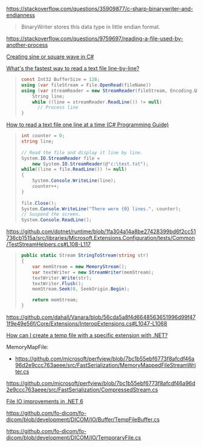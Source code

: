 https://stackoverflow.com/questions/35909877/c-sharp-binarywriter-and-endianness
> BinaryWriter stores this data type in little endian format.

https://stackoverflow.com/questions/9759697/reading-a-file-used-by-another-process

[Creating sine or square wave in C#](https://stackoverflow.com/questions/203890/creating-sine-or-square-wave-in-c-sharp)

[What's the fastest way to read a text file line-by-line?](https://stackoverflow.com/questions/8037070/whats-the-fastest-way-to-read-a-text-file-line-by-line)

> ```cs
> const Int32 BufferSize = 128;
> using (var fileStream = File.OpenRead(fileName))
> using (var streamReader = new StreamReader(fileStream, Encoding.UTF8, true, BufferSize)) {
>     String line;
>     while ((line = streamReader.ReadLine()) != null)
>       // Process line
> }
> ```

[How to read a text file one line at a time (C# Programming Guide)](https://docs.microsoft.com/en-us/dotnet/csharp/programming-guide/file-system/how-to-read-a-text-file-one-line-at-a-time)

> ```csharp
> int counter = 0;  
> string line;  
>   
> // Read the file and display it line by line.  
> System.IO.StreamReader file =
>     new System.IO.StreamReader(@"c:\test.txt");  
> while((line = file.ReadLine()) != null)  
> {  
>     System.Console.WriteLine(line);  
>     counter++;  
> }  
>   
> file.Close();  
> System.Console.WriteLine("There were {0} lines.", counter);  
> // Suspend the screen.  
> System.Console.ReadLine();  
> ```

https://github.com/dotnet/runtime/blob/1fa304a14a8be27428399bd6f2cc51736cb1515a/src/libraries/Microsoft.Extensions.Configuration/tests/Common/TestStreamHelpers.cs#L108-L117

> ```csharp
> public static Stream StringToStream(string str)
> {
>     var memStream = new MemoryStream();
>     var textWriter = new StreamWriter(memStream);
>     textWriter.Write(str);
>     textWriter.Flush();
>     memStream.Seek(0, SeekOrigin.Begin);
> 
>     return memStream;
> }
> ```

https://github.com/dahall/Vanara/blob/56cda5a8f4d6648563651996d99f471f9e49e56f/Core/Extensions/InteropExtensions.cs#L1047-L1068

[How can I create a temp file with a specific extension with .NET?](https://stackoverflow.com/questions/581570/how-can-i-create-a-temp-file-with-a-specific-extension-with-net)

MemoryMapFile:

- https://github.com/microsoft/perfview/blob/7bc1b55ebf6773f8afcdf46a96d2e9ccc763aeee/src/FastSerialization/MemoryMappedFileStreamWriter.cs

https://github.com/microsoft/perfview/blob/7bc1b55ebf6773f8afcdf46a96d2e9ccc763aeee/src/FastSerialization/CompressedStream.cs

[File IO improvements in .NET 6](https://devblogs.microsoft.com/dotnet/file-io-improvements-in-dotnet-6/)

https://github.com/fo-dicom/fo-dicom/blob/development/DICOM/IO/Buffer/TempFileBuffer.cs

https://github.com/fo-dicom/fo-dicom/blob/development/DICOM/IO/TemporaryFile.cs

